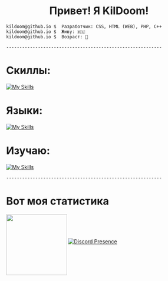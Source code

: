 <center><h1 align="center">Привет! Я KilDoom!</h1></center>


```
kildoom@github.io $  Разработчик: CSS, HTML (WEB), PHP, C++
kildoom@github.io $  Живу: 🇷🇺
kildoom@github.io $  Возраст: 🫤

-----------------------------------------------------------
```

<h1>Скиллы: </h1>

[![My Skills](https://skillicons.dev/icons?i=ps,figma)](https://skillicons.dev)

<h1>Языки: </h1>

[![My Skills](https://skillicons.dev/icons?i=php)](https://skillicons.dev)

<h1>Изучаю: </h1>

[![My Skills](https://skillicons.dev/icons?i=go,cpp)](https://skillicons.dev)

```-----------------------------------------------------------```

<h1>Вот моя статистика</h1>

<p><img src="https://github-readme-stats.vercel.app/api/top-langs/?username=KilDoomWise&layout=compact&border_radius=12&title_color=0d6efd&bg_color=212125&text_color=cacad0" align="left" height="165" /></p>
<br><br><br>

[![Discord Presence](https://lanyard.cnrad.dev/api/930536085598126131)](https://discord.com/users/930536085598126131)
